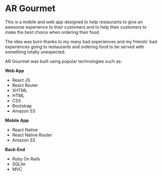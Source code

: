 # AR Gourmet

This is a mobile and web app designed to help restaurants to give an awesome experience to their customers and to help their customers to make the best choice when ordering their food.

The idea was born thanks to my many  bad experiences and my friends’ bad experiences going to restaurants and ordering food to be served with something totally unexpected.

AR Gourmet was built using popular technologies such as: 

**Web App**
- React JS
- React Router
- XHTML
- HTML
- CSS
- Bootstrap
- Amazon S3

**Mobile App**
- React Native
- React Native Router
- Amazon S3

**Back-End**
- Ruby On Rails
- SQLite
- MVC
